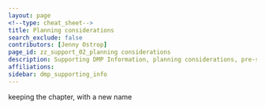 ```yaml
---
layout: page
<!--type: cheat_sheet-->
title: Planning considerations
search_exclude: false
contributors: [Jenny Ostrop]
page_id: zz_support_02_planning considerations
description: Supporting DMP Information, planning considerations, pre-start, before you start
affiliations:
sidebar: dmp_supporting_info
---
```


keeping the chapter, with a new name 
